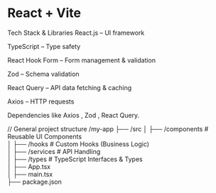 # React + Vite
Tech Stack & Libraries
React.js – UI framework

TypeScript – Type safety

React Hook Form – Form management & validation

Zod – Schema validation

React Query – API data fetching & caching

Axios – HTTP requests

Dependencies like Axios , Zod ,  React Query.


// General project structure
/my-app
  ├── /src
  │   ├── /components     # Reusable UI Components  
  │   ├── /hooks          # Custom Hooks (Business Logic)  
  │   ├── /services       # API Handling  
  │   ├── /types          # TypeScript Interfaces & Types  
  │   ├── App.tsx  
  │   ├── main.tsx  
  ├── package.json  
